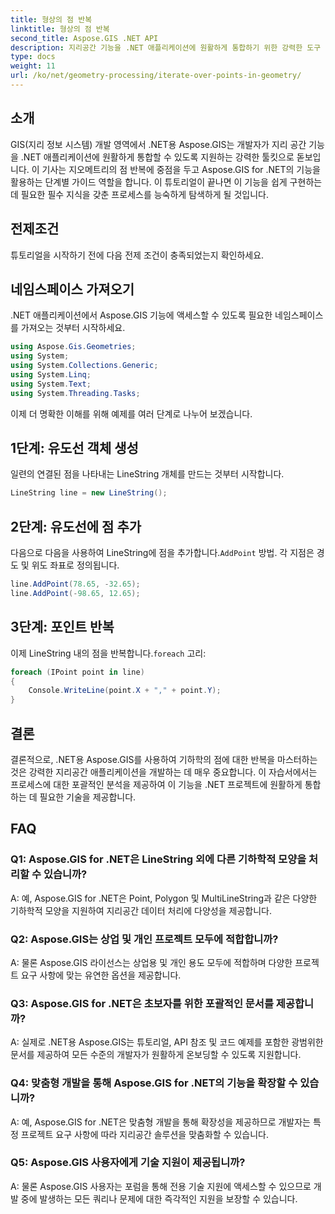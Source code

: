 ```yaml
---
title: 형상의 점 반복
linktitle: 형상의 점 반복
second_title: Aspose.GIS .NET API
description: 지리공간 기능을 .NET 애플리케이션에 원활하게 통합하기 위한 강력한 도구 키트인 Aspose.GIS for .NET을 살펴보세요.
type: docs
weight: 11
url: /ko/net/geometry-processing/iterate-over-points-in-geometry/
---
```

## 소개

GIS(지리 정보 시스템) 개발 영역에서 .NET용 Aspose.GIS는 개발자가 지리 공간 기능을 .NET 애플리케이션에 원활하게 통합할 수 있도록 지원하는 강력한 툴킷으로 돋보입니다. 이 기사는 지오메트리의 점 반복에 중점을 두고 Aspose.GIS for .NET의 기능을 활용하는 단계별 가이드 역할을 합니다. 이 튜토리얼이 끝나면 이 기능을 쉽게 구현하는 데 필요한 필수 지식을 갖춘 프로세스를 능숙하게 탐색하게 될 것입니다.

## 전제조건

튜토리얼을 시작하기 전에 다음 전제 조건이 충족되었는지 확인하세요.

## 네임스페이스 가져오기

.NET 애플리케이션에서 Aspose.GIS 기능에 액세스할 수 있도록 필요한 네임스페이스를 가져오는 것부터 시작하세요.

```csharp
using Aspose.Gis.Geometries;
using System;
using System.Collections.Generic;
using System.Linq;
using System.Text;
using System.Threading.Tasks;
```

이제 더 명확한 이해를 위해 예제를 여러 단계로 나누어 보겠습니다.

## 1단계: 유도선 객체 생성

일련의 연결된 점을 나타내는 LineString 개체를 만드는 것부터 시작합니다.

```csharp
LineString line = new LineString();
```

## 2단계: 유도선에 점 추가

 다음으로 다음을 사용하여 LineString에 점을 추가합니다.`AddPoint` 방법. 각 지점은 경도 및 위도 좌표로 정의됩니다.

```csharp
line.AddPoint(78.65, -32.65);
line.AddPoint(-98.65, 12.65);
```

## 3단계: 포인트 반복

이제 LineString 내의 점을 반복합니다.`foreach` 고리:

```csharp
foreach (IPoint point in line)
{
    Console.WriteLine(point.X + "," + point.Y);
}
```

## 결론

결론적으로, .NET용 Aspose.GIS를 사용하여 기하학의 점에 대한 반복을 마스터하는 것은 강력한 지리공간 애플리케이션을 개발하는 데 매우 중요합니다. 이 자습서에서는 프로세스에 대한 포괄적인 분석을 제공하여 이 기능을 .NET 프로젝트에 원활하게 통합하는 데 필요한 기술을 제공합니다.

## FAQ

### Q1: Aspose.GIS for .NET은 LineString 외에 다른 기하학적 모양을 처리할 수 있습니까?

A: 예, Aspose.GIS for .NET은 Point, Polygon 및 MultiLineString과 같은 다양한 기하학적 모양을 지원하여 지리공간 데이터 처리에 다양성을 제공합니다.

### Q2: Aspose.GIS는 상업 및 개인 프로젝트 모두에 적합합니까?

A: 물론 Aspose.GIS 라이선스는 상업용 및 개인 용도 모두에 적합하며 다양한 프로젝트 요구 사항에 맞는 유연한 옵션을 제공합니다.

### Q3: Aspose.GIS for .NET은 초보자를 위한 포괄적인 문서를 제공합니까?

A: 실제로 .NET용 Aspose.GIS는 튜토리얼, API 참조 및 코드 예제를 포함한 광범위한 문서를 제공하여 모든 수준의 개발자가 원활하게 온보딩할 수 있도록 지원합니다.

### Q4: 맞춤형 개발을 통해 Aspose.GIS for .NET의 기능을 확장할 수 있습니까?

A: 예, Aspose.GIS for .NET은 맞춤형 개발을 통해 확장성을 제공하므로 개발자는 특정 프로젝트 요구 사항에 따라 지리공간 솔루션을 맞춤화할 수 있습니다.

### Q5: Aspose.GIS 사용자에게 기술 지원이 제공됩니까?

A: 물론 Aspose.GIS 사용자는 포럼을 통해 전용 기술 지원에 액세스할 수 있으므로 개발 중에 발생하는 모든 쿼리나 문제에 대한 즉각적인 지원을 보장할 수 있습니다.